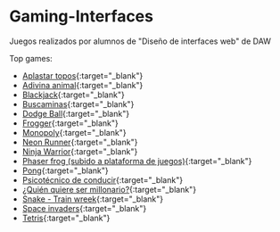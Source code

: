 # Gaming-Interfaces
Juegos realizados por alumnos de "Diseño de interfaces web" de DAW

Top games:
 - [Aplastar topos](Pedro%20(topos)/pedro_gtarrio_polo_practica4.html){:target="_blank"}
 - [Adivina animal](Javier%20(adivina%20animal)/index.html){:target="_blank"}
 - [Blackjack](Adrián%20(blackjack)/index.html){:target="_blank"}
 - [Buscaminas](Alberto%20(buscaminas)/AlbertoHurtado_Practica4.html){:target="_blank"}
 - [Dodge Ball](Mauricio%20(Dodge%20Ball)/Mauricio_Rodriguez_Saglimbeni_html.html){:target="_blank"}
 - [Frogger](Felipe%20(Frogger)/juego.html){:target="_blank"}
 - [Monopoly](Ekaterina%20y%20Tony%20(Monopoly)/Ekaterina_Stroevitch_Krasnova_Práctica4.html){:target="_blank"}
 - [Neon Runner](Alfredo%20(Neon%20Runner)/html/APG_P4_index.html){:target="_blank"}
 - [Ninja Warrior](Sergio%20(Ninja%20Warrior)/index.html){:target="_blank"}
 - [Phaser frog (subido a plataforma de juegos)](https://gamejolt.com/games/phaser_frog_experimental/717998){:target="_blank"}
 - [Pong](Daniel%20(pong)/practica_T4_DanielGilFernandez.html){:target="_blank"}
 - [Psicotécnico de conducir](Manuel%20(psicotécnico%20conducir)/manuel-blanco-irigaray-practica-4.html){:target="_blank"}
 - [¿Quién quiere ser millonario?](Gero%20(Quién%20quiere%20ser%20millonario)/index.html){:target="_blank"}
 - [Snake - Train wreek](Alejandro%20(snake%20-%20train%20wreck)/Alejandro_Rodriguez_Sanchez_Practica4.html){:target="_blank"}
 - [Space invaders](Alejandro%20(Space%20Invaders)/index.html){:target="_blank"} 
 - [Tetris](Borja%20(Tetris)/index.html){:target="_blank"}
 
